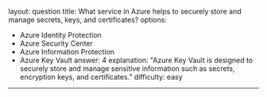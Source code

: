 
layout: question
title: What service in Azure helps to securely store and manage secrets, keys, and certificates?
options:
- Azure Identity Protection
- Azure Security Center
- Azure Information Protection
- Azure Key Vault
answer: 4
explanation: "Azure Key Vault is designed to securely store and manage sensitive information such as secrets, encryption keys, and certificates."
difficulty: easy
---

